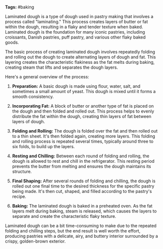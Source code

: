
**Tags:** #baking 

Laminated dough is a type of dough used in pastry making that involves a process called "laminating." This process creates layers of butter or fat within the dough, resulting in a flaky and tender texture when baked. Laminated dough is the foundation for many iconic pastries, including croissants, Danish pastries, puff pastry, and various other flaky baked goods.

The basic process of creating laminated dough involves repeatedly folding and rolling out the dough to create alternating layers of dough and fat. This layering creates the characteristic flakiness as the fat melts during baking, creating steam that lifts and separates the dough layers.

Here's a general overview of the process:

1. **Preparation:** A basic dough is made using flour, water, salt, and sometimes a small amount of yeast. This dough is mixed until it forms a smooth consistency.

2. **Incorporating Fat:** A block of butter or another type of fat is placed on the dough and then folded and rolled out. This process helps to evenly distribute the fat within the dough, creating thin layers of fat between layers of dough.

3. **Folding and Rolling:** The dough is folded over the fat and then rolled out to a thin sheet. It's then folded again, creating more layers. This folding and rolling process is repeated several times, typically around three to six folds, to build up the layers.

4. **Resting and Chilling:** Between each round of folding and rolling, the dough is allowed to rest and chill in the refrigerator. This resting period prevents the butter from melting and ensures the dough maintains its structure.

5. **Final Shaping:** After several rounds of folding and chilling, the dough is rolled out one final time to the desired thickness for the specific pastry being made. It's then cut, shaped, and filled according to the pastry's recipe.

6. **Baking:** The laminated dough is baked in a preheated oven. As the fat layers melt during baking, steam is released, which causes the layers to separate and create the characteristic flaky texture.

Laminated dough can be a bit time-consuming to make due to the repeated folding and chilling steps, but the end result is well worth the effort, producing pastries with a delicate, airy, and buttery interior surrounded by a crispy, golden-brown exterior.